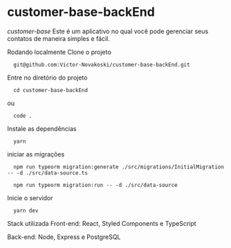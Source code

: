 # customer-base-backEnd
*customer-base*
Este é um aplicativo no qual você pode gerenciar seus contatos de maneira simples e fácil.

Rodando localmente
Clone o projeto

```shel
  git@github.com:Victor-Novakoski/customer-base-backEnd.git
```  


Entre no diretório do projeto
```shel
  cd customer-base-backEnd
```  
  ou
  
```shel
  code .
```


Instale as dependências
```shel
  yarn
```  
iniciar as migrações 

```shel
  npm run typeorm migration:generate ./src/migrations/InitialMigration -- -d ./src/data-source.ts
```  

```shel
  npm run typeorm migration:run -- -d ./src/data-source
```  


Inicie o servidor
```shel
  yarn dev
```  


Stack utilizada
Front-end: React, Styled Components e TypeScript

Back-end: Node, Express e PostgreSQL
